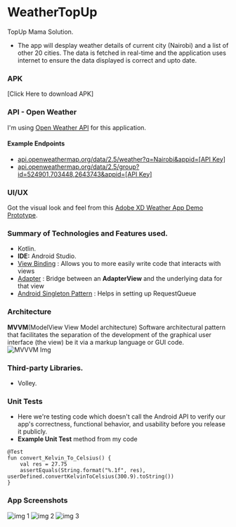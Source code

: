 # WeatherTopUp
TopUp Mama Solution.
- The app will desplay weather details of current city (Nairobi) and a list of other 20 cities. The data is fetched in real-time and the application uses internet to ensure the data displayed is correct and upto date.

### APK
[Click Here to download APK]

### API - Open Weather
I'm using [Open Weather API](https://openweathermap.org/api) for this application.
#### Example Endpoints
- [api.openweathermap.org/data/2.5/weather?q=Nairobi&appid=[API Key]](https://api.openweathermap.org/data/2.5/weather?q=Nairobi&appid=[apikey])
- [api.openweathermap.org/data/2.5/group?id=524901,703448,2643743&appid=[API Key]](http://api.openweathermap.org/data/2.5/group?id=524901,703448,2643743&appid=[apikey])

### UI/UX
Got the visual look and feel from this [Adobe XD Weather App Demo Prototype](https://xd.adobe.com/view/cb610950-3fbb-4ef5-ac1c-fe964389dedd-9e32/specs/).

### Summary of Technologies and Features used.
- Kotlin.
- **IDE:** Android Studio.
- [View Binding](https://developer.android.com/topic/libraries/view-binding) : Allows you to more easily write code that interacts with views
- [Adapter](https://developer.android.com/reference/android/widget/Adapter) : Bridge between an **AdapterView** and the underlying data for that view
- [Android Singleton Pattern](https://google.github.io/volley/requestqueue) : Helps in setting up RequestQueue

### Architecture 
**MVVM**(ModelView View Model architecture) Software architectural pattern that facilitates the separation of the development of the graphical user interface (the view) be it via a markup language or GUI code.
![MVVVM Img](screenshots/mvvm.png)

### Third-party Libraries.
- Volley.

### Unit Tests
- Here we're testing code which doesn't call the Android API to verify our app's correctness, functional behavior, and usability before you release it publicly.
- **Example Unit Test** method from my code
```
@Test
fun convert_Kelvin_To_Celsius() {
    val res = 27.75
    assertEquals(String.format("%.1f", res), userDefined.convertKelvinToCelsius(300.9).toString())
}
```

### App Screenshots
![img 1](screenshots/one.png)
![img 2](screenshots/two.png)
![img 3](screenshots/three.png)
